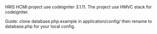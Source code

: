 HRIS HCMI project use codeigniter 3.1.11. The project use HMVC stack for codeigniter.

Guide:
clone database.php.example in application/config/ then rename to database.php for your local config.